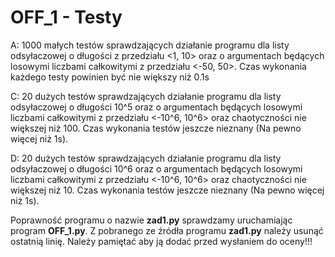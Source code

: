 # OFF_1 - Testy

A: 1000 małych testów sprawdzających działanie programu dla listy odsyłaczowej o długości z przedziału
<1, 10> oraz o argumentach będących losowymi liczbami całkowitymi z przedziału <-50, 50>. Czas wykonania
każdego testy powinien być nie większy niż 0.1s

C: 20 dużych testów sprawdzających działanie programu dla listy odsyłaczowej o długości 10^5 oraz 
o argumentach będących losowymi liczbami całkowitymi z przedziału <-10^6, 10^6> oraz chaotyczności
nie większej niż 100. Czas wykonania testów jeszcze nieznany (Na pewno więcej niż 1s). 

D: 20 dużych testów sprawdzających działanie programu dla listy odsyłaczowej o długości 10^6 oraz 
o argumentach będących losowymi liczbami całkowitymi z przedziału <-10^6, 10^6> oraz chaotyczności
nie większej niż 10. Czas wykonania testów jeszcze nieznany (Na pewno więcej niż 1s).

Poprawność programu o nazwie **zad1.py** sprawdzamy uruchamiając program **OFF_1.py**. Z pobranego ze
źródła programu **zad1.py** należy usunąć ostatnią linię. Należy pamiętać aby ją dodać przed wysłaniem
do oceny!!!